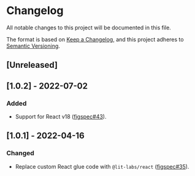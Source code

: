 # Changelog

All notable changes to this project will be documented in this file.

The format is based on [Keep a Changelog](https://keepachangelog.com/en/1.0.0/),
and this project adheres to [Semantic Versioning](https://semver.org/spec/v2.0.0.html).

## [Unreleased]

## [1.0.2] - 2022-07-02

### Added

- Support for React v18 ([figspec#43](https://github.com/pocka/figspec/pull/43)).

## [1.0.1] - 2022-04-16

### Changed

- Replace custom React glue code with `@lit-labs/react` ([figspec#35](https://github.com/pocka/figspec/pull/35)).
